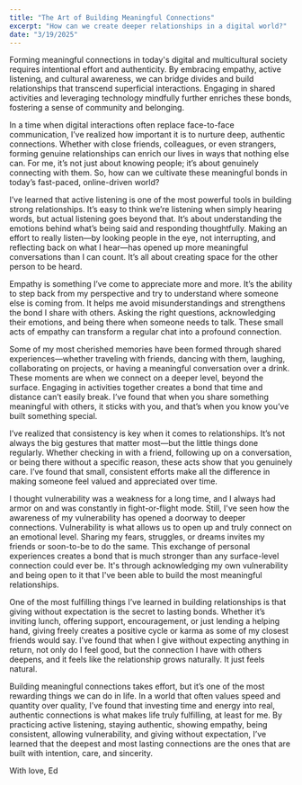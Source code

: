 ```yaml
---
title: "The Art of Building Meaningful Connections"
excerpt: "How can we create deeper relationships in a digital world?"
date: "3/19/2025"
---
```

Forming meaningful connections in today's digital and multicultural society requires intentional effort and authenticity. By embracing empathy, active listening, and cultural awareness, we can bridge divides and build relationships that transcend superficial interactions. Engaging in shared activities and leveraging technology mindfully further enriches these bonds, fostering a sense of community and belonging.

In a time when digital interactions often replace face-to-face communication, I’ve realized how important it is to nurture deep, authentic connections. Whether with close friends, colleagues, or even strangers, forming genuine relationships can enrich our lives in ways that nothing else can. For me, it’s not just about knowing people; it’s about genuinely connecting with them. So, how can we cultivate these meaningful bonds in today’s fast-paced, online-driven world?

I’ve learned that active listening is one of the most powerful tools in building strong relationships. It’s easy to think we’re listening when simply hearing words, but actual listening goes beyond that. It’s about understanding the emotions behind what’s being said and responding thoughtfully. Making an effort to really listen—by looking people in the eye, not interrupting, and reflecting back on what I hear—has opened up more meaningful conversations than I can count. It’s all about creating space for the other person to be heard.

Empathy is something I’ve come to appreciate more and more. It’s the ability to step back from my perspective and try to understand where someone else is coming from. It helps me avoid misunderstandings and strengthens the bond I share with others. Asking the right questions, acknowledging their emotions, and being there when someone needs to talk. These small acts of empathy can transform a regular chat into a profound connection.

Some of my most cherished memories have been formed through shared experiences—whether traveling with friends, dancing with them, laughing, collaborating on projects, or having a meaningful conversation over a drink. These moments are when we connect on a deeper level, beyond the surface. Engaging in activities together creates a bond that time and distance can’t easily break. I’ve found that when you share something meaningful with others, it sticks with you, and that’s when you know you’ve built something special.

I’ve realized that consistency is key when it comes to relationships. It’s not always the big gestures that matter most—but the little things done regularly. Whether checking in with a friend, following up on a conversation, or being there without a specific reason, these acts show that you genuinely care. I’ve found that small, consistent efforts make all the difference in making someone feel valued and appreciated over time.

I thought vulnerability was a weakness for a long time, and I always had armor on and was constantly in fight-or-flight mode. Still, I've seen how the awareness of my vulnerability has opened a doorway to deeper connections. Vulnerability is what allows us to open up and truly connect on an emotional level. Sharing my fears, struggles, or dreams invites my friends or soon-to-be to do the same. This exchange of personal experiences creates a bond that is much stronger than any surface-level connection could ever be. It's through acknowledging my own vulnerability and being open to it that I've been able to build the most meaningful relationships.

One of the most fulfilling things I’ve learned in building relationships is that giving without expectation is the secret to lasting bonds. Whether it’s inviting lunch, offering support, encouragement, or just lending a helping hand, giving freely creates a positive cycle or karma as some of my closest friends would say. I’ve found that when I give without expecting anything in return, not only do I feel good, but the connection I have with others deepens, and it feels like the relationship grows naturally. It just feels natural.

Building meaningful connections takes effort, but it’s one of the most rewarding things we can do in life. In a world that often values speed and quantity over quality, I’ve found that investing time and energy into real, authentic connections is what makes life truly fulfilling, at least for me. By practicing active listening, staying authentic, showing empathy, being consistent, allowing vulnerability, and giving without expectation, I’ve learned that the deepest and most lasting connections are the ones that are built with intention, care, and sincerity.

With love,
Ed